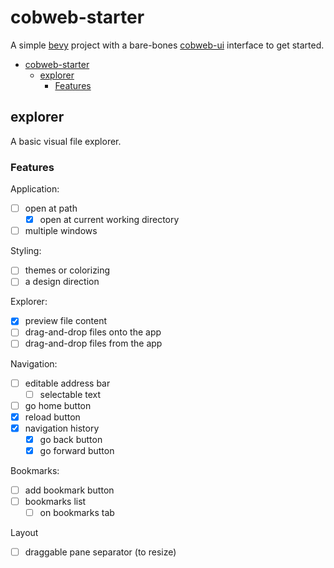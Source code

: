 # cobweb-starter

A simple [bevy](https://www.bevy.org) project with a bare-bones [cobweb-ui](https://github.com/UkoeHB/bevy_cobweb_ui)
interface to get started.

<!--toc:start-->

- [cobweb-starter](#cobweb-starter)
  - [explorer](#explorer)
    - [Features](#features)

<!--toc:end-->

## explorer

A basic visual file explorer.

### Features

Application:

- [ ] open at path
  - [x] open at current working directory
- [ ] multiple windows

Styling:

- [ ] themes or colorizing
- [ ] a design direction

Explorer:

- [x] preview file content
- [ ] drag-and-drop files onto the app
- [ ] drag-and-drop files from the app

Navigation:

- [ ] editable address bar
  - [ ] selectable text
- [ ] go home button
- [x] reload button
- [x] navigation history
  - [x] go back button
  - [x] go forward button

Bookmarks:

- [ ] add bookmark button
- [ ] bookmarks list
  - [ ] on bookmarks tab

Layout

- [ ] draggable pane separator (to resize)
